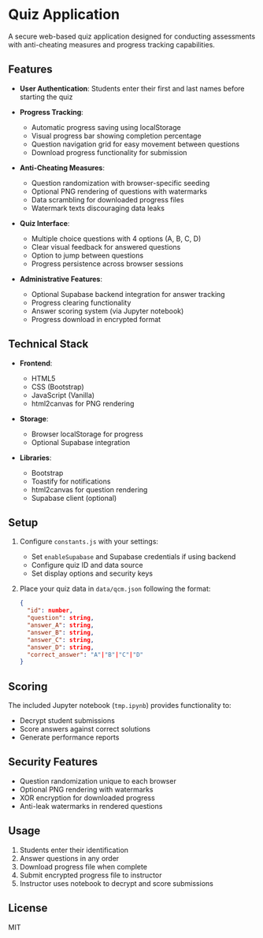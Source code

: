 # Quiz Application

A secure web-based quiz application designed for conducting assessments with anti-cheating measures and progress tracking capabilities.

## Features

- **User Authentication**: Students enter their first and last names before starting the quiz
- **Progress Tracking**: 
  - Automatic progress saving using localStorage
  - Visual progress bar showing completion percentage
  - Question navigation grid for easy movement between questions
  - Download progress functionality for submission

- **Anti-Cheating Measures**:
  - Question randomization with browser-specific seeding
  - Optional PNG rendering of questions with watermarks
  - Data scrambling for downloaded progress files
  - Watermark texts discouraging data leaks

- **Quiz Interface**:
  - Multiple choice questions with 4 options (A, B, C, D)
  - Clear visual feedback for answered questions
  - Option to jump between questions
  - Progress persistence across browser sessions

- **Administrative Features**:
  - Optional Supabase backend integration for answer tracking
  - Progress clearing functionality
  - Answer scoring system (via Jupyter notebook)
  - Progress download in encrypted format

## Technical Stack

- **Frontend**:
  - HTML5
  - CSS (Bootstrap)
  - JavaScript (Vanilla)
  - html2canvas for PNG rendering
  
- **Storage**:
  - Browser localStorage for progress
  - Optional Supabase integration
  
- **Libraries**:
  - Bootstrap
  - Toastify for notifications
  - html2canvas for question rendering
  - Supabase client (optional)

## Setup

1. Configure `constants.js` with your settings:
   - Set `enableSupabase` and Supabase credentials if using backend
   - Configure quiz ID and data source
   - Set display options and security keys

2. Place your quiz data in `data/qcm.json` following the format:
   ```json
   {
     "id": number,
     "question": string,
     "answer_A": string,
     "answer_B": string,
     "answer_C": string,
     "answer_D": string,
     "correct_answer": "A"|"B"|"C"|"D"
   }
   ```

## Scoring

The included Jupyter notebook (`tmp.ipynb`) provides functionality to:
- Decrypt student submissions
- Score answers against correct solutions
- Generate performance reports

## Security Features

- Question randomization unique to each browser
- Optional PNG rendering with watermarks
- XOR encryption for downloaded progress
- Anti-leak watermarks in rendered questions

## Usage

1. Students enter their identification
2. Answer questions in any order
3. Download progress file when complete
4. Submit encrypted progress file to instructor
5. Instructor uses notebook to decrypt and score submissions

## License

MIT